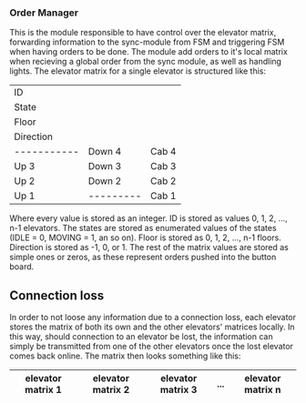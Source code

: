 ### Order Manager

This is the module responsible to have control over the elevator matrix, forwarding information to the sync-module from FSM and triggering FSM when having orders to be done. The module add orders to it's local matrix when recieving a global order from the sync module, as well as handling lights. 
The elevator matrix for a single elevator is structured like this:

|	  			| 			| 			| 
| --   			| --			| --			|
| ID   			|   		|   		| 
| State			|  			| 			| 
| Floor			|  			| 			| 
| Direction		|  			| 			| 
| ----------- 	| Down 4 	| Cab 4		|
| Up 3 			| Down 3 	| Cab 3 	|
| Up 2 			| Down 2 	| Cab 2		|
| Up 1 			| --------- | Cab 1		|

Where every value is stored as an integer. ID is stored as values 0, 1, 2, ..., n-1 elevators. The states are stored as enumerated values of the states (IDLE = 0, MOVING = 1, an so on). Floor is stored as 0, 1, 2, ..., n-1 floors. Direction is stored as -1, 0, or 1. The rest of the matrix values are stored as simple ones or zeros, as these represent orders pushed into the button board.

## Connection loss
In order to not loose any information due to a connection loss, each elevator stores the matrix of both its own and the other elevators' matrices locally. In this way, should connection to an elevator be lost, the information can simply be transmitted from one of the other elevators once the lost elevator comes back online. The matrix then looks something like this:


| elevator matrix 1 | elevator matrix 2 | elevator matrix 3 | ... | elevator matrix n
| --  | -- | -- | -- | -- |

